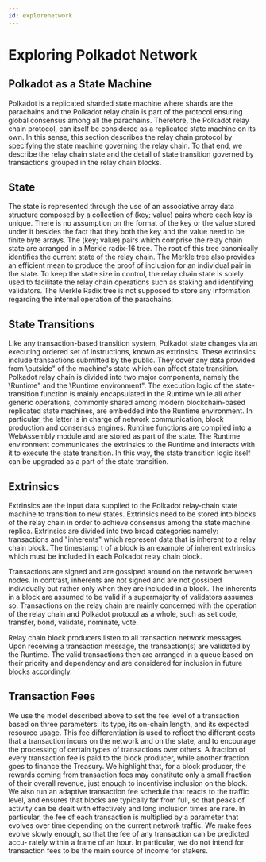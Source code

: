 ```yaml
---
id: explorenetwork
---
```


# Exploring Polkadot Network

## Polkadot as a State Machine

Polkadot is a replicated sharded state machine where shards are the parachains and the
Polkadot relay chain is part of the protocol ensuring global consensus among all the parachains.
Therefore, the Polkadot relay chain protocol, can itself be considered as a replicated state machine
on its own. In this sense, this section describes the relay chain protocol by specifying the state
machine governing the relay chain. To that end, we describe the relay chain state and the detail
of state transition governed by transactions grouped in the relay chain blocks.

## State

The state is represented through the use of an associative array data structure composed
by a collection of (key; value) pairs where each key is unique. There is no assumption on the
format of the key or the value stored under it besides the fact that they both the key and the value
need to be finite byte arrays.
The (key; value) pairs which comprise the relay chain state are arranged in a Merkle radix-16
tree. The root of this tree canonically identifies the current state of the relay chain. The Merkle
tree also provides an efficient mean to produce the proof of inclusion for an individual pair in the
state.
To keep the state size in control, the relay chain state is solely used to facilitate the relay chain
operations such as staking and identifying validators. The Merkle Radix tree is not supposed to
store any information regarding the internal operation of the parachains.

## State Transitions

Like any transaction-based transition system, Polkadot state changes via an
executing ordered set of instructions, known as extrinsics. These extrinsics include transactions
submitted by the public. They cover any data provided from \outside" of the machine's state which
can affect state transition. Polkadot relay chain is divided into two major components, namely the
\Runtime" and the \Runtime environment". The execution logic of the state-transition function
is mainly encapsulated in the Runtime while all other generic operations, commonly shared among
modern blockchain-based replicated state machines, are embedded into the Runtime environment.
In particular, the latter is in charge of network communication, block production and consensus
engines. Runtime functions are compiled into a WebAssembly module and are stored as part of the
state. The Runtime environment communicates the extrinsics to the Runtime and interacts with
it to execute the state transition. In this way, the state transition logic itself can be upgraded as
a part of the state transition.

## Extrinsics

Extrinsics are the input data supplied to the Polkadot relay-chain state machine to
transition to new states. Extrinsics need to be stored into blocks of the relay chain in order to
achieve consensus among the state machine replica. Extrinsics are divided into two broad categories
namely: transactions and "inherents" which represent data that is inherent to a relay chain block.
The timestamp t of a block is an example of inherent extrinsics which must be included in each
Polkadot relay chain block.

Transactions are signed and are gossiped around on the network between nodes. In contrast,
inherents are not signed and are not gossiped individually but rather only when they are included
in a block. The inherents in a block are assumed to be valid if a supermajority of validators
assumes so. Transactions on the relay chain are mainly concerned with the operation of the relay
chain and Polkadot protocol as a whole, such as set code, transfer, bond, validate, nominate,
vote.

Relay chain block producers listen to all transaction network messages. Upon receiving a
transaction message, the transaction(s) are validated by the Runtime. The valid transactions then
are arranged in a queue based on their priority and dependency and are considered for inclusion
in future blocks accordingly.

## Transaction Fees

We use the model described above to set the fee level of a transaction based
on three parameters: its type, its on-chain length, and its expected resource usage. This fee
differentiation is used to reflect the different costs that a transaction incurs on the network and
on the state, and to encourage the processing of certain types of transactions over others. A
fraction of every transaction fee is paid to the block producer, while another fraction goes to
finance the Treasury. We highlight that, for a block producer, the rewards coming
from transaction fees may constitute only a small fraction of their overall revenue, just enough to
incentivise inclusion on the block.
We also run an adaptive transaction fee schedule that reacts to the traffic level, and ensures
that blocks are typically far from full, so that peaks of activity can be dealt with effectively and
long inclusion times are rare. In particular, the fee of each transaction is multiplied by a parameter
that evolves over time depending on the current network traffic.
We make fees evolve slowly enough, so that the fee of any transaction can be predicted accu-
rately within a frame of an hour. In particular, we do not intend for transaction fees to be the
main source of income for stakers.
